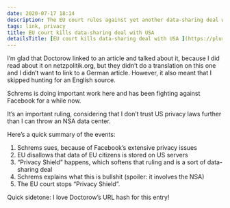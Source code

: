 ```yaml
---
date: 2020-07-17 18:14
description: The EU court rules against yet another data-sharing deal with the USA 
tags: link, privacy
title: EU court kills data-sharing deal with USA 
detailsTitle: [EU court kills data-sharing deal with USA ](https://pluralistic.net/2020/07/16/text-adventures-resurgent/#nein)
---
```



I’m glad that Doctorow linked to an article and talked about it, because I did read about it on netzpolitik.org, but they didn’t do a translation on this one and I didn’t want to link to a German article. However, it also meant that I skipped hunting for an English source.

Schrems is doing important work here and has been fighting against Facebook for a while now.

It’s an important ruling, considering that I don’t trust US privacy laws further than I can throw an NSA data center.

Here’s a quick summary of the events:

1. Schrems sues, because of Facebook’s extensive privacy issues
2. EU disallows that data of EU citizens is stored on US servers
3. “Privacy Shield” happens, which softens that ruling and is a sort of data-sharing deal
4. Schrems explains what this is bullshit (spoiler: it involves the NSA)
5. The EU court stops “Privacy Shield”.

Quick sidetone: I love Doctorow’s URL hash for this entry!